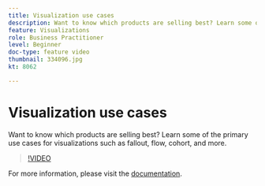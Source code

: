 ```yaml
---
title: Visualization use cases
description: Want to know which products are selling best? Learn some of the primary use cases for visualizations such as fallout, flow, cohort, and more.
feature: Visualizations
role: Business Practitioner
level: Beginner
doc-type: feature video
thumbnail: 334096.jpg
kt: 8062

---
```


# Visualization use cases

Want to know which products are selling best? Learn some of the primary use cases for visualizations such as fallout, flow, cohort, and more.

>[!VIDEO](https://video.tv.adobe.com/v/334096/?quality=12&learn=on)

For more information, please visit the [documentation](https://experienceleague.adobe.com/docs/data-workbench/using/dashboard/visualizations/visualization-types/c-visualization-types.html?lang=en).
